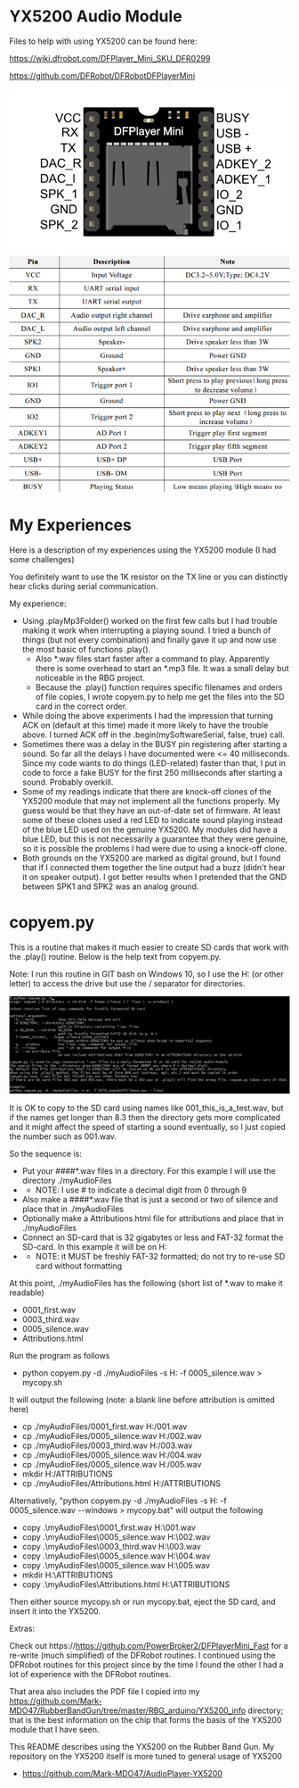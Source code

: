# YX5200 Audio Module

Files to help with using YX5200 can be found here:

https://wiki.dfrobot.com/DFPlayer_Mini_SKU_DFR0299

https://github.com/DFRobot/DFRobotDFPlayerMini

![alt text](https://github.com/Mark-MDO47/RubberBandGun/blob/master/PartsInfo/YX5200_MP3player.png "Top view pin arrangement on YX5200 module")
![alt text](https://github.com/Mark-MDO47/RubberBandGun/blob/master/PartsInfo/YX5200_MP3player_pinouts.png "Description of pins on YX5200 module")

# My Experiences

Here is a description of my experiences using the YX5200 module (I had some challenges)

You definitely want to use the 1K resistor on the TX line or you can distinctly hear clicks during serial communication.

My experience:
- Using .playMp3Folder() worked on the first few calls but I had trouble making it work when interrupting a playing sound. I tried a bunch of things (but not every combination) and finally gave it up and now use the most basic of functions .play().
  - Also *.wav files start faster after a command to play. Apparently there is some overhead to start an *.mp3 file. It was a small delay but noticeable in the RBG project.
  - Because the .play() function requires specific filenames and orders of file copies, I wrote copyem.py to help me get the files into the SD card in the correct order.
- While doing the above experiments I had the impression that turning ACK on (default at this time) made it more likely to have the trouble above. I turned ACK off in the .begin(mySoftwareSerial, false, true) call.
- Sometimes there was a delay in the BUSY pin registering after starting a sound. So far all the delays I have documented were <= 40 milliseconds. Since my code wants to do things (LED-related) faster than that, I put in code to force a fake BUSY for the first 250 milliseconds after starting a sound. Probably overkill.
- Some of my readings indicate that there are knock-off clones of the YX5200 module that may not implement all the functions properly. My guess would be that they have an out-of-date set of firmware. At least some of these clones used a red LED to indicate sound playing instead of the blue LED used on the genuine YX5200. My modules did have a blue LED, but this is not necessarily a guarantee that they were genuine, so it is possible the problems I had were due to using a knock-off clone.
- Both grounds on the YX5200 are marked as digital ground, but I found that if I connected them together the line output had a buzz (didn't hear it on speaker output). I got better results when I pretended that the GND between SPK1 and SPK2 was an analog ground.

# copyem.py

This is a routine that makes it much easier to create SD cards that work with the .play() routine. Below is the help text from copyem.py.

Note: I run this routine in GIT bash on Windows 10, so I use the H: (or other letter) to access the drive but use the / separator for directories.

![alt text](https://github.com/Mark-MDO47/RubberBandGun/blob/master/PartsInfo/CopyemHelp.png "Help text for copyem.py")

It is OK to copy to the SD card using names like 001_this_is_a_test.wav, but if the names get longer than 8.3 then the directory gets more complicated and it might affect the speed of starting a sound eventually, so I just copied the number such as 001.wav.

So the sequence is:
- Put your ####*.wav files in a directory. For this example I will use the directory ./myAudioFiles
- - NOTE: I use # to indicate a decimal digit from 0 through 9
- Also make a ####*.wav file that is just a second or two of silence and place that in ./myAudioFiles
- Optionally make a Attributions.html file for attributions and place that in ./myAudioFiles
- Connect an SD-card that is 32 gigabytes or less and FAT-32 format the SD-card. In this example it will be on H:
- - NOTE: it MUST be freshly FAT-32 formatted; do not try to re-use SD card without formatting

At this point, ./myAudioFiles has the following (short list of *.wav to make it readable)
- 0001_first.wav
- 0003_third.wav
- 0005_silence.wav
- Attributions.html

Run the program as follows
- python copyem.py -d ./myAudioFiles -s H: -f 0005_silence.wav > mycopy.sh

It will output the following (note: a blank line before attribution is omitted here)
- cp ./myAudioFiles/0001_first.wav H:/001.wav
- cp ./myAudioFiles/0005_silence.wav H:/002.wav
- cp ./myAudioFiles/0003_third.wav H:/003.wav
- cp ./myAudioFiles/0005_silence.wav H:/004.wav
- cp ./myAudioFiles/0005_silence.wav H:/005.wav
- mkdir H:/ATTRIBUTIONS
- cp  ./myAudioFiles/Attributions.html H:/ATTRIBUTIONS

Alternatively, "python copyem.py -d ./myAudioFiles -s H: -f 0005_silence.wav --windows > mycopy.bat" will output the following
- copy .\myAudioFiles\0001_first.wav H:\001.wav
- copy .\myAudioFiles\0005_silence.wav H:\002.wav
- copy .\myAudioFiles\0003_third.wav H:\003.wav
- copy .\myAudioFiles\0005_silence.wav H:\004.wav
- copy .\myAudioFiles\0005_silence.wav H:\005.wav
- mkdir H:\ATTRIBUTIONS
- copy  .\myAudioFiles\Attributions.html H:\ATTRIBUTIONS

Then either source mycopy.sh or run mycopy.bat, eject the SD card, and insert it into the YX5200.


Extras:

Check out https://https://github.com/PowerBroker2/DFPlayerMini_Fast for a re-write (much simplified) of the DFRobot routines. I continued using the DFRobot routines for this project since by the time I found the other I had a lot of experience with the DFRobot routines.

That area also includes the PDF file I copied into my https://github.com/Mark-MDO47/RubberBandGun/tree/master/RBG_arduino/YX5200_info directory; that is the best information on the chip that forms the basis of the YX5200 module that I have seen.

This README describes using the YX5200 on the Rubber Band Gun. My repository on the YX5200 itself is more tuned to general usage of YX5200
* https://github.com/Mark-MDO47/AudioPlayer-YX5200

